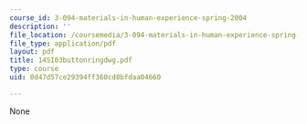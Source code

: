 ```yaml
---
course_id: 3-094-materials-in-human-experience-spring-2004
description: ''
file_location: /coursemedia/3-094-materials-in-human-experience-spring-2004/0d47d57ce29394ff360cd8bfdaa04660_14SI03buttonringdwg.pdf
file_type: application/pdf
layout: pdf
title: 14SI03buttonringdwg.pdf
type: course
uid: 0d47d57ce29394ff360cd8bfdaa04660

---
```

None